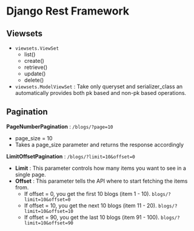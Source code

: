 # Django Rest Framework

## Viewsets

- `viewsets.ViewSet`
  - list()
  - create()
  - retrieve()
  - update()
  - delete()
- `viewsets.ModelViewSet` : Take only queryset and serializer_class an automatically provides both pk based and non-pk based operations.

## Pagination

**PageNumberPagination** : `/blogs/?page=10`

- page_size = 10
- Takes a page_size parameter and returns the response accordingly

**LimitOffsetPagination** : `/blogs/?limit=10&offset=0`

- **Limit** : This parameter controls how many items you want to see in a single page.
- **Offset** : This parameter tells the API where to start fetching the items from.
  - If offset = 0, you get the first 10 blogs (item 1 - 10). `blogs/?limit=10&offset=0`
  - If offset = 10, you get the next 10 blogs (item 11 - 20). `blogs/?limit=10&offset=10`
  - If offset = 90, you get the last 10 blogs (item 91 - 100). `blogs/?limit=10&offset=90`
